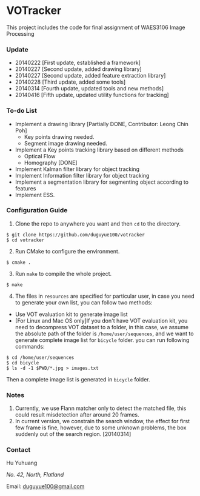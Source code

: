 VOTracker
=========

This project includes the code for final assignment of WAES3106 Image Processing

### Update ###

+ 20140222 [First update, established a framework]
+ 20140227 [Second update, added drawing library]
+ 20140227 [Second update, added feature extraction library]
+ 20140228 [Third update, added some tools]
+ 20140314 [Fourth update, updated tools and new methods]
+ 20140416 [Fifth update, updated utility functions for tracking]

### To-do List ##

+ Implement a drawing library [Partially DONE, Contributor: Leong Chin Poh]
  - Key points drawing needed.
  - Segment image drawing needed.
+ Implement a Key points tracking library based on different methods
  - Optical Flow
  - Homography [DONE]
+ Implement Kalman filter library for object tracking
+ Implement Information filter library for object tracking
+ Implement a segmentation library for segmenting object according to features
+ Implement ESS.

### Configuration Guide ###

1. Clone the repo to anywhere you want and then `cd` to the directory.

```
$ git clone https://github.com/duguyue100/votracker
$ cd votracker
```

2. Run CMake to configure the environment.

```
$ cmake .
```

3. Run `make` to compile the whole project.

```
$ make
```

4. The files in `resources` are specified for particular user, in case you need to generate your own list, you can follow two methods:
  - Use VOT evaluation kit to generate image list
  - [For Linux and Mac OS only]If you don't have VOT evaluation kit, you need to decompress VOT dataset to a folder, in this case, we assume the absolute path of the folder is `/home/user/sequences`, and we want to generate complete image list for `bicycle` folder. you can run following commands:

```
$ cd /home/user/sequences
$ cd bicycle
$ ls -d -1 $PWD/*.jpg > images.txt
```

Then a complete image list is generated in `bicycle` folder.

### Notes ###

1. Currently, we use Flann matcher only to detect the matched file, this could result misdetection after around 20 frames.
2. In current version, we constrain the search window, the effect for first few frame is fine, however, due to some unknown problems, the box suddenly out of the search region. [20140314]

### Contact ###

Hu Yuhuang

_No. 42, North, Flatland_

Email: duguyue100@gmail.com
